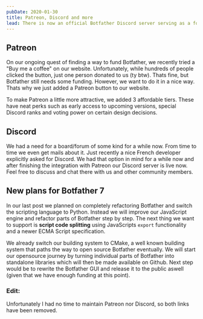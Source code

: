 ```yaml
---
pubDate: 2020-01-30
title: Patreon, Discord and more
lead: There is now an official Botfather Discord server serving as a forum. And after testing a "buymeacoffee" button for a while now, we replaced it with Patreon. Furthermore, there are new plans for Botfather version 7.
---
```


## Patreon

On our ongoing quest of finding a way to fund Botfather, we recently tried a "Buy me a coffee" on our website. Unfortunately, while hundreds of people clicked the button, just one person donated to us (ty btw). Thats fine, but Botfather still needs some funding. However, we want to do it in a nice way. Thats why we just added a Patreon button to our website.

To make Patreon a little more attractive, we added 3 affordable tiers. These have neat perks such as early access to upcoming versions, special Discord ranks and voting power on certain design decisions.

## Discord

We had a need for a board/forum of some kind for a while now. From time to time we even get mails about it. Just recently a nice French developer explicitly asked for Discord. We had that option in mind for a while now and after finishing the integration with Patreon our Discord server is live now. Feel free to discuss and chat there with us and other community members.

## New plans for Botfather 7

In our last post we planned on completely refactoring Botfather and switch the scripting language to Python. Instead we will improve our JavaScript engine and refactor parts of Botfather step by step. The next thing we want to support is **script code splitting** using JavaScripts `export` functionality and a newer ECMA Script specification.

We already switch our building system to CMake, a well known building system that paths the way to open source Botfather eventually. We will start our opensource journey by turning individual parts of Botfather into standalone libraries which will then be made available on Github. Next step would be to rewrite the Botfather GUI and release it to the public aswell (given that we have enough funding at this point).

### Edit:

Unfortunately I had no time to maintain Patreon nor Discord, so both links have been removed.
